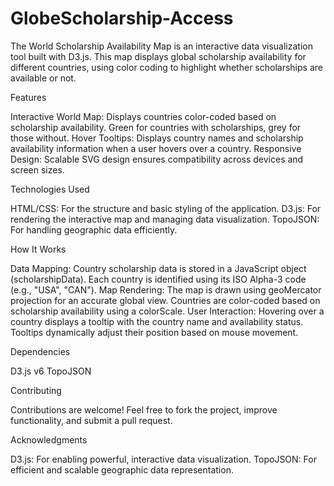 # GlobeScholarship-Access
The World Scholarship Availability Map is an interactive data visualization tool built with D3.js. This map displays global scholarship availability for different countries, using color coding to highlight whether scholarships are available or not.

Features

Interactive World Map:
Displays countries color-coded based on scholarship availability.
Green for countries with scholarships, grey for those without.
Hover Tooltips:
Displays country names and scholarship availability information when a user hovers over a country.
Responsive Design:
Scalable SVG design ensures compatibility across devices and screen sizes.

Technologies Used

HTML/CSS: For the structure and basic styling of the application.
D3.js: For rendering the interactive map and managing data visualization.
TopoJSON: For handling geographic data efficiently.

How It Works

Data Mapping:
Country scholarship data is stored in a JavaScript object (scholarshipData).
Each country is identified using its ISO Alpha-3 code (e.g., "USA", "CAN").
Map Rendering:
The map is drawn using geoMercator projection for an accurate global view.
Countries are color-coded based on scholarship availability using a colorScale.
User Interaction:
Hovering over a country displays a tooltip with the country name and availability status.
Tooltips dynamically adjust their position based on mouse movement.

Dependencies

D3.js v6
TopoJSON

Contributing

Contributions are welcome! Feel free to fork the project, improve functionality, and submit a pull request.


Acknowledgments

D3.js: For enabling powerful, interactive data visualization.
TopoJSON: For efficient and scalable geographic data representation.

